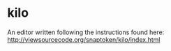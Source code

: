 # kilo

An editor written following the instructions found here: http://viewsourcecode.org/snaptoken/kilo/index.html
